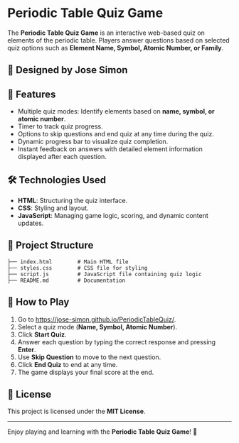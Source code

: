 # Periodic Table Quiz Game

The **Periodic Table Quiz Game** is an interactive web-based quiz on elements of the periodic table. Players answer questions based on selected quiz options such as **Element Name, Symbol, Atomic Number, or Family**.

## 🎨 Designed by **Jose Simon**

## 🚀 Features
- Multiple quiz modes: Identify elements based on **name, symbol, or atomic number**.
- Timer to track quiz progress.
- Options to skip questions and end quiz at any time during the quiz.
- Dynamic progress bar to visualize quiz completion.
- Instant feedback on answers with detailed element information displayed after each question.

## 🛠️ Technologies Used
- **HTML**: Structuring the quiz interface.
- **CSS**: Styling and layout.
- **JavaScript**: Managing game logic, scoring, and dynamic content updates.

## 📂 Project Structure
```
├── index.html        # Main HTML file
├── styles.css        # CSS file for styling
├── script.js         # JavaScript file containing quiz logic
├── README.md         # Documentation
```

## 📌 How to Play
1. Go to https://jose-simon.github.io/PeriodicTableQuiz/.
2. Select a quiz mode (**Name, Symbol, Atomic Number**).
3. Click **Start Quiz**.
4. Answer each question by typing the correct response and pressing **Enter**.
5. Use **Skip Question** to move to the next question.
6. Click **End Quiz** to end at any time.
7. The game displays your final score at the end.

## 📜 License
This project is licensed under the **MIT License**.

---
Enjoy playing and learning with the **Periodic Table Quiz Game**! 🎉
